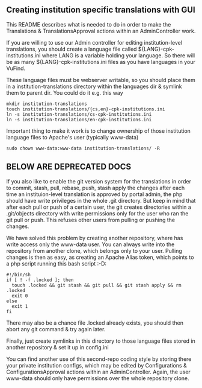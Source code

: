 Creating institution specific translations with GUI
---------------------------------------------------

This README describes what is needed to do in order to make the Translations & TranslationsApproval actions within an AdminController work.

If you are willing to use our Admin controller for editing institution-level translations, you should create a language file called ${LANG}-cpk-institutions.ini where LANG is a variable holding your language. So there will be as many  ${LANG}-cpk-institutions.ini files as you have languages in your VuFind.

These language files must be webserver writable, so you should place them in a institution-translations directory within the languages dir & symlink them to parent dir. You could do it e.g. this way

    mkdir institution-translations
    touch institution-translations/{cs,en}-cpk-institutions.ini
    ln -s institution-translations/cs-cpk-institutions.ini
    ln -s institution-translations/en-cpk-institutions.ini

Important thing to make it work is to change ownership of those institution language files to Apache's user (typically www-data)

    sudo chown www-data:www-data institution-translations/ -R


BELOW ARE DEPRECATED DOCS
------------------------

If you also like to enable the git version system for the translations in order to commit, stash, pull, rebase, push, stash apply the changes after each time an instituion-level translation is approved by portal admin, the php should have write privileges in the whole .git directory. But keep in mind that after each pull or push of a certain user, the git creates directories within a .git/objects directory with write permissions only for the user who ran the git pull or push. This refuses other users from pulling or pushing the changes.

We have solved this problem by creating another repository, where has write access only the www-data user. You can always write into the repository from another clone, which belongs only to your user. Pulling changes is then as easy, as creating an Apache Alias token, which points to a php script running this bash script :-D:

    #!/bin/sh
    if [ ! -f .locked ]; then
      touch .locked && git stash && git pull && git stash apply && rm .locked
      exit 0
    else
      exit 1
    fi

There may also be a chance file .locked already exists, you should then abort any git command & try again later.

Finally, just create symlinks in this directory to those language files stored in another repository & set it up in config.ini

You can find another use of this second-repo coding style by storing there your private institution configs, which may be edited by Configurations & ConfigurationsApproval actions within an AdminController. Again, the user www-data should only have permissions over the whole repository clone.
